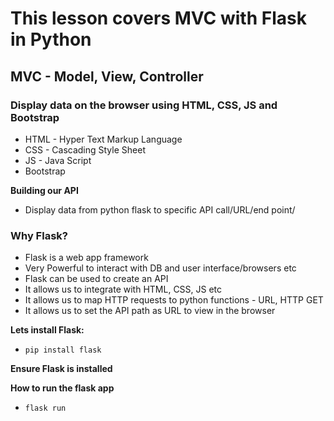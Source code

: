 # This lesson covers MVC with Flask in Python

## MVC - Model, View, Controller
### Display data on the browser using HTML, CSS, JS and Bootstrap

* HTML - Hyper Text Markup Language
* CSS - Cascading Style Sheet
* JS - Java Script
* Bootstrap

**Building our API**
- Display data from python flask to specific API call/URL/end point/

### Why Flask?
* Flask is a web app framework
* Very Powerful to interact with DB and user interface/browsers etc
* Flask can be used to create an API
* It allows us to integrate with HTML, CSS, JS etc
* It allows us to map HTTP requests to python functions - URL, HTTP GET
* It allows us to set the API path as URL to view in the browser

**Lets install Flask:**

* ```pip install flask```

**Ensure Flask is installed**

**How to run the flask app**
* ```flask run```
